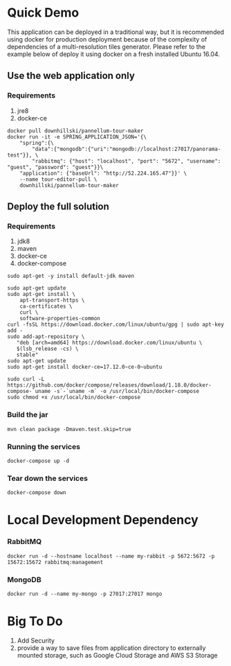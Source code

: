 # Quick Demo
This application can be deployed in a traditional way, 
but it is recommended using docker for production deployment because of the complexity of 
dependencies of a multi-resolution tiles generator. Please refer to the example below
of deploy it using docker on a fresh installed Ubuntu 16.04.
## Use the web application only
### Requirements
1. jre8
2. docker-ce
```
docker pull downhillski/pannellum-tour-maker
docker run -it -e SPRING_APPLICATION_JSON='{\
    "spring":{\
        "data":{"mongodb":{"uri":"mongodb://localhost:27017/panorama-test"}}, \
        "rabbitmq": {"host": "localhost", "port": "5672", "username": "guest", "password": "guest"}}\
    "application": {"baseUrl": "http://52.224.165.47"}}' \
    --name tour-editor-pull \
    downhillski/pannellum-tour-maker
```

## Deploy the full solution
### Requirements
1. jdk8
1. maven
2. docker-ce
3. docker-compose

```
sudo apt-get -y install default-jdk maven
```
```
sudo apt-get update
sudo apt-get install \
    apt-transport-https \
    ca-certificates \
    curl \
    software-properties-common
curl -fsSL https://download.docker.com/linux/ubuntu/gpg | sudo apt-key add -
sudo add-apt-repository \
   "deb [arch=amd64] https://download.docker.com/linux/ubuntu \
   $(lsb_release -cs) \
   stable"
sudo apt-get update
sudo apt-get install docker-ce=17.12.0~ce-0~ubuntu
```
```
sudo curl -L https://github.com/docker/compose/releases/download/1.18.0/docker-compose-`uname -s`-`uname -m` -o /usr/local/bin/docker-compose
sudo chmod +x /usr/local/bin/docker-compose
```

### Build the jar
```
mvn clean package -Dmaven.test.skip=true
```
### Running the services
```
docker-compose up -d
```
### Tear down the services
```
docker-compose down
```


# Local Development Dependency
### RabbitMQ
```
docker run -d --hostname localhost --name my-rabbit -p 5672:5672 -p 15672:15672 rabbitmq:management
```
### MongoDB
```
docker run -d --name my-mongo -p 27017:27017 mongo
```

# Big To Do
1. Add Security
2. provide a way to save files from application directory to externally mounted storage, such as Google Cloud Storage and AWS S3 Storage